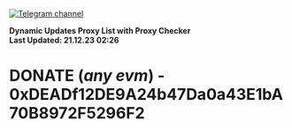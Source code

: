 [![Telegram channel](https://img.shields.io/endpoint?url=https://runkit.io/damiankrawczyk/telegram-badge/branches/master?url=https://t.me/n4z4v0d)](https://t.me/n4z4v0d) 

**Dynamic Updates Proxy List with Proxy Checker**  
**Last Updated: 21.12.23 02:26**

# DONATE (_any evm_) - 0xDEADf12DE9A24b47Da0a43E1bA70B8972F5296F2
